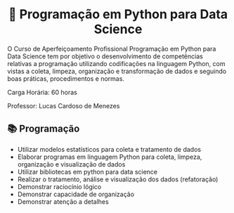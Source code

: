 
<h1 align="center"> 📁 Programação em Python para Data Science </h1>

O Curso de Aperfeiçoamento Profissional Programação em Python para Data Science tem por objetivo o desenvolvimento de competências relativas a programação utilizando codificações na linguagem Python, com vistas a coleta, limpeza, organização e transformação de dados e seguindo boas práticas, procedimentos e normas.

Carga Horária:  60 horas

Professor: Lucas Cardoso de Menezes

<h2>📚  Programação  </h2>

- Utilizar modelos estatísticos para coleta e tratamento de dados
- Elaborar programas em linguagem Python para coleta, limpeza, organização e visualização de dados
- Utilizar bibliotecas em python para data science
- Realizar o tratamento, análise e visualização dos dados (refatoração)
- Demonstrar raciocínio lógico
- Demonstrar capacidade de organização
- Demonstrar atenção a detalhes
